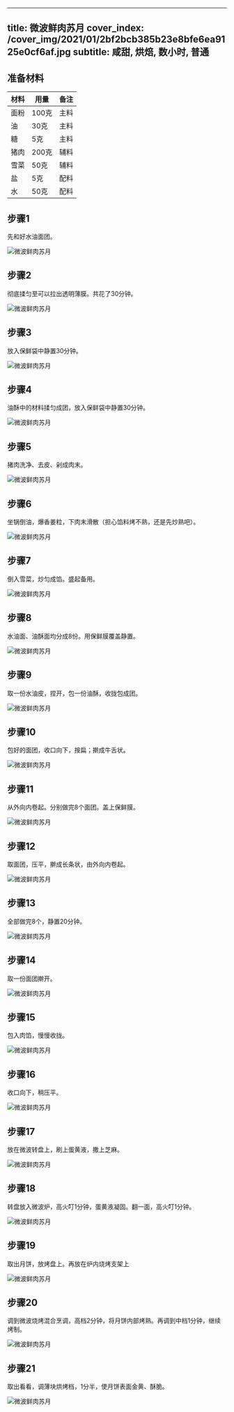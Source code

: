
---
title: 微波鲜肉苏月
cover_index: /cover_img/2021/01/2bf2bcb385b23e8bfe6ea9125e0cf6af.jpg
subtitle: 咸甜, 烘焙, 数小时, 普通
---

## 准备材料

| 材料     | 用量 | 备注|
| ------- | ----- | --- |
| 面粉 | 100克| 主料 |
| 油 | 30克| 主料 |
| 糖 | 5克| 主料 |
| 猪肉 | 200克| 辅料 |
| 雪菜 | 50克| 辅料 |
| 盐 | 5克| 配料 |
| 水 | 50克| 配料 |

## 步骤1

先和好水油面团。

![微波鲜肉苏月](https://i8.meishichina.com/attachment/recipe/201010/201010172059475.jpg?x-oss-process=style/p320) 

## 步骤2

彻底揉匀至可以拉出透明薄膜。共花了30分钟。

![微波鲜肉苏月](https://i8.meishichina.com/attachment/recipe/201010/201010172100241.jpg?x-oss-process=style/p320) 

## 步骤3

放入保鲜袋中静置30分钟。

![微波鲜肉苏月](https://i8.meishichina.com/attachment/recipe/201010/201010172101016.jpg?x-oss-process=style/p320) 

## 步骤4

油酥中的材料揉匀成团，放入保鲜袋中静置30分钟。

![微波鲜肉苏月](https://i8.meishichina.com/attachment/recipe/201010/201010172101383.jpg?x-oss-process=style/p320) 

## 步骤5

猪肉洗净、去皮、剁成肉末。

![微波鲜肉苏月](https://i8.meishichina.com/attachment/recipe/201010/201010172102214.jpg?x-oss-process=style/p320) 

## 步骤6

坐锅倒油，爆香姜粒，下肉末滑散（担心馅料烤不熟，还是先炒熟吧）。

![微波鲜肉苏月](https://i8.meishichina.com/attachment/recipe/201010/201010172103091.jpg?x-oss-process=style/p320) 

## 步骤7

倒入雪菜，炒匀成馅。盛起备用。

![微波鲜肉苏月](https://i8.meishichina.com/attachment/recipe/201010/201010172103540.jpg?x-oss-process=style/p320) 

## 步骤8

水油面、油酥面均分成8份。用保鲜膜覆盖静置。

![微波鲜肉苏月](https://i8.meishichina.com/attachment/recipe/201010/201010172105457.jpg?x-oss-process=style/p320) 

## 步骤9

取一份水油皮，捏开，包一份油酥，收拢包成团。

![微波鲜肉苏月](https://i8.meishichina.com/attachment/recipe/201010/201010172107010.jpg?x-oss-process=style/p320) 

## 步骤10

包好的面团，收口向下，按扁；擀成牛舌状。

![微波鲜肉苏月](https://i8.meishichina.com/attachment/recipe/201010/201010172108143.jpg?x-oss-process=style/p320) 

## 步骤11

从外向内卷起。分别做完8个面团。盖上保鲜膜。

![微波鲜肉苏月](https://i8.meishichina.com/attachment/recipe/201010/201010172109418.jpg?x-oss-process=style/p320) 

## 步骤12

取面团，压平，擀成长条状，由外向内卷起。

![微波鲜肉苏月](https://i8.meishichina.com/attachment/recipe/201010/201010172110434.jpg?x-oss-process=style/p320) 

## 步骤13

全部做完8个，静置20分钟。

![微波鲜肉苏月](https://i8.meishichina.com/attachment/recipe/201010/201010172111171.jpg?x-oss-process=style/p320) 

## 步骤14

取一份面团擀开。

![微波鲜肉苏月](https://i8.meishichina.com/attachment/recipe/201010/201010172113170.jpg?x-oss-process=style/p320) 

## 步骤15

包入肉馅，慢慢收拢。

![微波鲜肉苏月](https://i8.meishichina.com/attachment/recipe/201010/201010172113552.jpg?x-oss-process=style/p320) 

## 步骤16

收口向下，稍压平。

![微波鲜肉苏月](https://i8.meishichina.com/attachment/recipe/201010/201010172114224.jpg?x-oss-process=style/p320) 

## 步骤17

放在微波转盘上，刷上蛋黄液，撒上芝麻。

![微波鲜肉苏月](https://i8.meishichina.com/attachment/recipe/201010/201010172115067.jpg?x-oss-process=style/p320) 

## 步骤18

转盘放入微波炉，高火叮1分钟，蛋黄液凝固。翻一面，高火叮1分钟。

![微波鲜肉苏月](https://i8.meishichina.com/attachment/recipe/201010/201010172115404.jpg?x-oss-process=style/p320) 

## 步骤19

取出月饼，放烤盘上。再放在炉内烧烤支架上

![微波鲜肉苏月](https://i8.meishichina.com/attachment/recipe/201010/201010172116418.jpg?x-oss-process=style/p320) 

## 步骤20

调到微波烧烤混合烹调，高档2分钟，将月饼内部烤熟。再调到中档1分钟，继续烤制。

![微波鲜肉苏月](https://i8.meishichina.com/attachment/recipe/201010/201010172117410.jpg?x-oss-process=style/p320) 

## 步骤21

取出看看，调薄块烘烤档，1分半，使月饼表面金黄、酥脆。

![微波鲜肉苏月](https://i8.meishichina.com/attachment/recipe/201010/201010172118242.jpg?x-oss-process=style/p320) 

